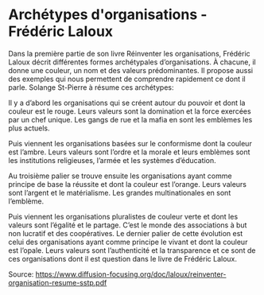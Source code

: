 # Archétypes d'organisations - Frédéric Laloux

Dans la première partie de son livre Réinventer les organisations, Frédéric Laloux décrit différentes formes archétypales d’organisations. À chacune, il donne une couleur, un nom et des valeurs prédominantes. Il propose aussi des exemples qui nous permettent de comprendre rapidement ce dont il parle. Solange St-Pierre à résume ces archétypes:

Il y a d’abord les organisations qui se  créent autour du pouvoir et dont  la couleur est le rouge. Leurs valeurs sont la domination et la force exercées par un chef unique. Les gangs de rue et la mafia  en  sont  les  emblèmes  les  plus  actuels.  

Puis  viennent  les  organisations  basées  sur le conformisme dont la couleur est l’ambre. Leurs valeurs sont l’ordre et la morale et leurs emblèmes sont les institutions religieuses, l’armée et les systèmes d’éducation. 

Au troisième palier  se  trouve  ensuite  les  organisations  ayant  comme  principe  de  base  la  réussite  et  dont  la couleur est l’orange. Leurs valeurs sont l’argent et le matérialisme. Les grandes multinationales en sont l’emblème. 

Puis viennent les organisations pluralistes de couleur verte et dont les valeurs sont l’égalité et le partage. C’est le monde des associations à but non lucratif et des coopératives. Le dernier palier de cette évolution est celui des organisations ayant comme principe le vivant et dont la couleur est l’opale. Leurs valeurs sont l’authenticité et la transparence et ce sont de ces organisations dont il est question dans le livre de Frédéric Laloux.

Source: 
https://www.diffusion-focusing.org/doc/laloux/reinventer-organisation-resume-sstp.pdf